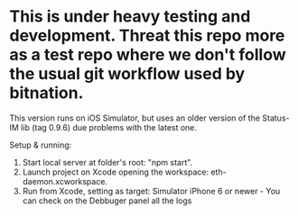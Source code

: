 # This is under heavy testing and development. Threat this repo more as a test repo where we don't follow the usual git workflow used by bitnation.


This version runs on iOS Simulator, but uses an older version of the Status-IM lib (tag 0.9.6) due problems with the latest one.

Setup & running:

1) Start local server at folder's root: "npm start".
2) Launch project on Xcode opening the workspace: eth-daemon.xcworkspace.
3) Run from Xcode, setting as target: Simulator iPhone 6 or newer - You can check on the Debbuger panel all the logs
